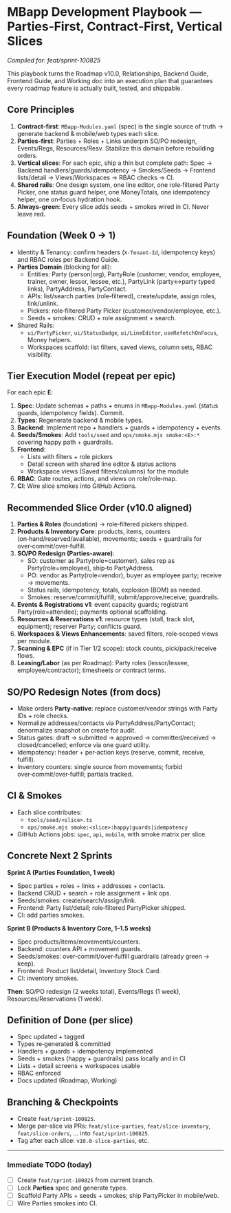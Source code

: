# MBapp Development Playbook — Parties‑First, Contract‑First, Vertical Slices
_Compiled for: feat/sprint-100825_

This playbook turns the Roadmap v10.0, Relationships, Backend Guide, Frontend Guide, and Working doc into an execution plan that guarantees every roadmap feature is actually built, tested, and shippable.

## Core Principles
1) **Contract‑first**: `MBapp-Modules.yaml` (spec) is the single source of truth → generate backend & mobile/web types each slice.
2) **Parties‑first**: Parties + Roles + Links underpin SO/PO redesign, Events/Regs, Resources/Resv. Stabilize this domain before rebuilding orders.
3) **Vertical slices**: For each epic, ship a thin but complete path: Spec → Backend handlers/guards/idempotency → Smokes/Seeds → Frontend lists/detail → Views/Workspaces → RBAC checks → CI.
4) **Shared rails**: One design system, one line editor, one role‑filtered Party Picker, one status guard helper, one MoneyTotals, one idempotency helper, one on‑focus hydration hook.
5) **Always‑green**: Every slice adds seeds + smokes wired in CI. Never leave red.

## Foundation (Week 0 → 1)
- Identity & Tenancy: confirm headers (`X-Tenant-Id`, idempotency keys) and RBAC roles per Backend Guide.
- **Parties Domain** (blocking for all):
  - Entities: Party (person|org), PartyRole (customer, vendor, employee, trainer, owner, lessor, lessee, etc.), PartyLink (party↔party typed links), PartyAddress, PartyContact.
  - APIs: list/search parties (role‑filtered), create/update, assign roles, link/unlink.
  - Pickers: role‑filtered Party Picker (customer/vendor/employee, etc.).
  - Seeds + smokes: CRUD + role assignment + search.
- Shared Rails:
  - `ui/PartyPicker`, `ui/StatusBadge`, `ui/LineEditor`, `useRefetchOnFocus`, Money helpers.
  - Workspaces scaffold: list filters, saved views, column sets, RBAC visibility.

## Tier Execution Model (repeat per epic)
For each epic **E**:
1. **Spec**: Update schemas + paths + enums in `MBapp-Modules.yaml` (status guards, idempotency fields). Commit.
2. **Types**: Regenerate backend & mobile types.
3. **Backend**: Implement repo + handlers + guards + idempotency + events.
4. **Seeds/Smokes**: Add `tools/seed` and `ops/smoke.mjs smoke:<E>:*` covering happy path + guardrails.
5. **Frontend**: 
   - Lists with filters + role pickers
   - Detail screen with shared line editor & status actions
   - Workspace views (Saved filters/columns) for the module
6. **RBAC**: Gate routes, actions, and views on role/role‑map.
7. **CI**: Wire slice smokes into GitHub Actions.

## Recommended Slice Order (v10.0 aligned)
1. **Parties & Roles** (foundation) → role‑filtered pickers shipped.
2. **Products & Inventory Core**: products, items, counters (on‑hand/reserved/available), movements; seeds + guardrails for over‑commit/over‑fulfill.
3. **SO/PO Redesign (Parties‑aware)**:
   - SO: customer as Party(role=customer), sales rep as Party(role=employee), ship‑to PartyAddress.
   - PO: vendor as Party(role=vendor), buyer as employee party; receive → movements.
   - Status rails, idempotency, totals, explosion (BOM) as needed.
   - Smokes: reserve/commit/fulfill; submit/approve/receive; guardrails.
4. **Events & Registrations v1**: event capacity guards; registrant Party(role=attendee); payments optional scaffolding.
5. **Resources & Reservations v1**: resource types (stall, track slot, equipment); reserver Party; conflicts guard.
6. **Workspaces & Views Enhancements**: saved filters, role‑scoped views per module.
7. **Scanning & EPC** (if in Tier 1/2 scope): stock counts, pick/pack/receive flows.
8. **Leasing/Labor** (as per Roadmap): Party roles (lessor/lessee, employee/contractor); timesheets or contract terms.

## SO/PO Redesign Notes (from docs)
- Make orders **Party‑native**: replace customer/vendor strings with Party IDs + role checks.
- Normalize addresses/contacts via PartyAddress/PartyContact; denormalize snapshot on create for audit.
- Status gates: draft → submitted → approved → committed/received → closed/cancelled; enforce via one guard utility.
- Idempotency: header + per‑action keys (reserve, commit, receive, fulfill).
- Inventory counters: single source from movements; forbid over‑commit/over‑fulfill; partials tracked.

## CI & Smokes
- Each slice contributes:
  - `tools/seed/<slice>.ts`
  - `ops/smoke.mjs smoke:<slice>:happy|guards|idempotency`
- GitHub Actions jobs: `spec`, `api`, `mobile`, with smoke matrix per slice.

## Concrete Next 2 Sprints
**Sprint A (Parties Foundation, 1 week)**
- Spec parties + roles + links + addresses + contacts.
- Backend CRUD + search + role assignment + link ops.
- Seeds/smokes: create/search/assign/link.
- Frontend: Party list/detail; role‑filtered PartyPicker shipped.
- CI: add parties smokes.

**Sprint B (Products & Inventory Core, 1–1.5 weeks)**
- Spec products/items/movements/counters.
- Backend: counters API + movement guards.
- Seeds/smokes: over‑commit/over‑fulfill guardrails (already green → keep).
- Frontend: Product list/detail, Inventory Stock Card.
- CI: inventory smokes.

**Then**: SO/PO redesign (2 weeks total), Events/Regs (1 week), Resources/Reservations (1 week).

## Definition of Done (per slice)
- Spec updated + tagged
- Types re‑generated & committed
- Handlers + guards + idempotency implemented
- Seeds + smokes (happy + guardrails) pass locally and in CI
- Lists + detail screens + workspaces usable
- RBAC enforced
- Docs updated (Roadmap, Working)

## Branching & Checkpoints
- Create `feat/sprint-100825`.
- Merge per-slice via PRs: `feat/slice-parties`, `feat/slice-inventory`, `feat/slice-orders`, … into `feat/sprint-100825`.
- Tag after each slice: `v10.0-slice-parties`, etc.

---

### Immediate TODO (today)
- [ ] Create `feat/sprint-100825` from current branch.
- [ ] Lock **Parties** spec and generate types.
- [ ] Scaffold Party APIs + seeds + smokes; ship PartyPicker in mobile/web.
- [ ] Wire Parties smokes into CI.